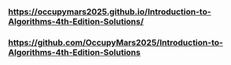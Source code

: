 ### https://occupymars2025.github.io/Introduction-to-Algorithms-4th-Edition-Solutions/
### https://github.com/OccupyMars2025/Introduction-to-Algorithms-4th-Edition-Solutions
